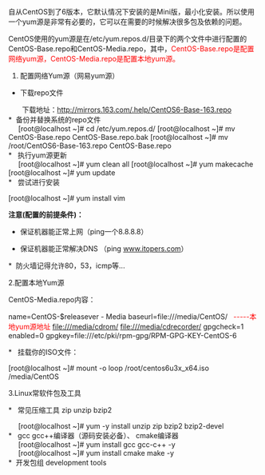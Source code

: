 <!--
author: vaster
date: 2013-08-12 03:14:44
title: 【Linux基础】CentOS6配置yum源
tags: Linux,yum,系统基础
category: Linux基础
status: publish
summary: 自从CentOS到了6版本，它默认情况下安装的是Mini版，最小化安装。所以使用一个yum源是非常有必要的，它可以在需要的时候解决很多包及依赖的问题。CentOS使用的yum源是在/etc/yum.repos.d/目录下的两个文件中进行配置的CentOS-Base.repo和Ce
-->

自从CentOS到了6版本，它默认情况下安装的是Mini版，最小化安装。所以使用一个yum源是非常有必要的，它可以在需要的时候解决很多包及依赖的问题。

CentOS使用的yum源是在/etc/yum.repos.d/目录下的两个文件中进行配置的CentOS-Base.repo和CentOS-Media.repo，其中，<span style="color: #ff0000;">CentOS-Base.repo是配置网络yum源，CentOS-Media.repo是配置本地yum源。</span>

1. 配置网络Yum源（网易yum源）

* 下载repo文件
<div>       下载地址：<a href="http://mirrors.163.com/.help/CentOS6-Base-163.repo">http://mirrors.163.com/.help/CentOS6-Base-163.repo</a></div>
*  备份并替换系统的repo文件
<div>     [root@localhost ~]# cd /etc/yum.repos.d/
[root@localhost ~]# mv CentOS-Base.repo CentOS-Base.repo.bak
[root@localhost ~]# mv /root/CentOS6-Base-163.repo CentOS-Base.repo</div>
*   执行yum源更新
<div>     [root@localhost ~]# yum clean all
[root@localhost ~]# yum makecache
[root@localhost ~]# yum update</div>
*   尝试进行安装

[root@localhost ~]# yum install vim

<strong>注意(配置的前提条件)：</strong>

* 保证机器能正常上网（ping一个8.8.8.8）

* 保证机器能正常解决DNS （ping <a href="http://www.itopers.com">www.itopers.com</a>）

*  防火墙记得允许80，53，icmp等...

<!--more-->

2.配置本地Yum源

CentOS-Media.repo内容：

name=CentOS-$releasever - Media
baseurl=file:///media/CentOS/   <span style="color: #ff0000;">-----本地yum源地址</span>
<a href="file:///media/cdrom/">file:///media/cdrom/</a>
<a href="file:///media/cdrecorder/">file:///media/cdrecorder/</a>
gpgcheck=1
enabled=0
gpgkey=file:///etc/pki/rpm-gpg/RPM-GPG-KEY-CentOS-6

*   挂载你的ISO文件：

[root@localhost ~]# mount -o loop /root/centos6u3x_x64.iso /media/CentOS

<!--more-->

3.Linux常软件包及工具

*   常见压缩工具 zip unzip bzip2
<div>     [root@localhost ~]# yum -y install unzip zip bzip2 bzip2-devel</div>
*   gcc gcc++编译器（源码安装必备）、 cmake编译器
<div>     [root@localhost ~]# yum install gcc gcc-c++ -y</div>
<div>
<div>     [root@localhost ~]# yum install cmake make -y</div>
</div>
*  开发包组 development tools